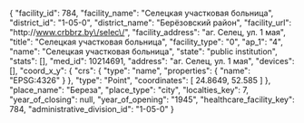 {
    "facility_id": 784,
    "facility_name": "Селецкая участковая больница",
    "district_id": "1-05-0",
    "district_name": "Берёзовский район",
    "facility_url": "http:\/\/www.crbbrz.by\/selec\/",
    "facility_address": "аг. Селец, ул. 1 мая",
    "title": "Селецкая участковая больница",
    "facility_type": "0",
    "ap_1": "4",
    "name": "Селецкая участковая больница",
    "state": "public institution",
    "stats": [],
    "med_id": 10214691,
    "address": "аг. Селец, ул. 1 мая",
    "devices": [],
    "coord_x_y": {
        "crs": {
            "type": "name",
            "properties": {
                "name": "EPSG:4326"
            }
        },
        "type": "Point",
        "coordinates": [
            24.8649,
            52.585
        ]
    },
    "place_name": "Береза",
    "place_type": "city",
    "localties_key": 7,
    "year_of_closing": null,
    "year_of_opening": "1945",
    "healthcare_facility_key": 784,
    "administrative_division_id": "1-05-0"
}